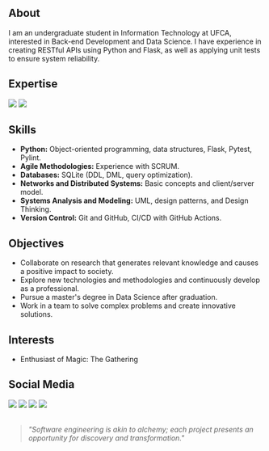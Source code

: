 ## About
I am an undergraduate student in Information Technology at UFCA, interested in Back-end Development and Data Science. I have experience in creating RESTful APIs using Python and Flask, as well as applying unit tests to ensure system reliability.

## Expertise
    
<img src="https://img.shields.io/badge/Python-%230E0E0E?style=for-the-badge&logo=python&logoColor=white" /> <img src="https://img.shields.io/badge/Flask-%230E0E0E?style=for-the-badge&logo=flask&logoColor=white" />

## Skills
- **Python:** Object-oriented programming, data structures, Flask, Pytest, Pylint.
- **Agile Methodologies:** Experience with SCRUM.
- **Databases:** SQLite (DDL, DML, query optimization).
- **Networks and Distributed Systems:** Basic concepts and client/server model.
- **Systems Analysis and Modeling:** UML, design patterns, and Design Thinking.
- **Version Control:** Git and GitHub, CI/CD with GitHub Actions.

## Objectives
- Collaborate on research that generates relevant knowledge and causes a positive impact to society.
- Explore new technologies and methodologies and continuously develop as a professional.
- Pursue a master's degree in Data Science after graduation.
- Work in a team to solve complex problems and create innovative solutions.

## Interests
- Enthusiast of Magic: The Gathering

## Social Media
 
<div> 
  <a target="_blank" href="mailto:dev.vitruvius@gmail.com"><img src="https://img.shields.io/badge/-Gmail-%230E0E0E?style=for-the-badge&logo=gmail&logoColor=white" target="_blank"></a>
  <a target="_blank" href="https://www.linkedin.com/in/devitruvius"><img src="https://img.shields.io/badge/-LinkedIn-%230E0E0E?style=for-the-badge&logo=linkedin&logoColor=white" target="_blank"></a>
  <a target="_blank" href="https://www.youtube.com/@dev.vitruvius"><img src="https://img.shields.io/badge/YouTube-%230E0E0E.svg?style=for-the-badge&logo=YouTube&logoColor=white"></a>
  <a target="_blank" href="https://devitruvius.itch.io"><img src="https://img.shields.io/badge/itch.io-%230E0E0E.svg?style=for-the-badge&logo=itch.io&logoColor=white"></a>

</div>


<br>

> *"Software engineering is akin to alchemy; each project presents an opportunity for discovery and transformation."*<br>
